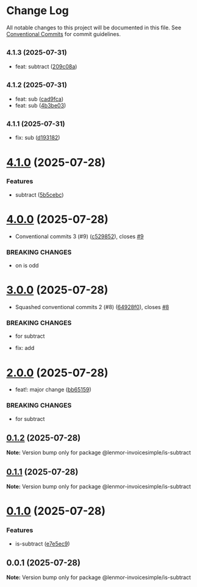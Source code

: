 # Change Log

All notable changes to this project will be documented in this file.
See [Conventional Commits](https://conventionalcommits.org) for commit guidelines.

## <small>4.1.3 (2025-07-31)</small>

- feat: subtract ([209c08a](https://github.com/lenmor-invoicesimple/monorepo-test-4/commit/209c08a))

## <small>4.1.2 (2025-07-31)</small>

- feat: sub ([cad9fca](https://github.com/lenmor-invoicesimple/monorepo-test-4/commit/cad9fca))
- feat: sub ([4b3be03](https://github.com/lenmor-invoicesimple/monorepo-test-4/commit/4b3be03))

## <small>4.1.1 (2025-07-31)</small>

- fix: sub ([d193182](https://github.com/lenmor-invoicesimple/monorepo-test-4/commit/d193182))

# [4.1.0](https://github.com/lenmor-invoicesimple/monorepo-test-4/compare/@lenmor-invoicesimple/is-subtract@4.0.0...@lenmor-invoicesimple/is-subtract@4.1.0) (2025-07-28)

### Features

- subtract ([5b5cebc](https://github.com/lenmor-invoicesimple/monorepo-test-4/commit/5b5cebc23727e1b0d4650b5295f3d7e2ce45dff2))

# [4.0.0](https://github.com/lenmor-invoicesimple/monorepo-test-4/compare/@lenmor-invoicesimple/is-subtract@3.0.0...@lenmor-invoicesimple/is-subtract@4.0.0) (2025-07-28)

- Conventional commits 3 (#9) ([c529852](https://github.com/lenmor-invoicesimple/monorepo-test-4/commit/c529852c5638f16c199b551358c10b0d8c8303d3)), closes [#9](https://github.com/lenmor-invoicesimple/monorepo-test-4/issues/9)

### BREAKING CHANGES

- on is odd

# [3.0.0](https://github.com/lenmor-invoicesimple/monorepo-test-4/compare/@lenmor-invoicesimple/is-subtract@2.0.0...@lenmor-invoicesimple/is-subtract@3.0.0) (2025-07-28)

- Squashed conventional commits 2 (#8) ([64928f0](https://github.com/lenmor-invoicesimple/monorepo-test-4/commit/64928f07ccc138b8c7323a2c8d6fbefd24ebe4de)), closes [#8](https://github.com/lenmor-invoicesimple/monorepo-test-4/issues/8)

### BREAKING CHANGES

- for subtract

- fix: add

# [2.0.0](https://github.com/lenmor-invoicesimple/monorepo-test-4/compare/@lenmor-invoicesimple/is-subtract@0.1.2...@lenmor-invoicesimple/is-subtract@2.0.0) (2025-07-28)

- feat!: major change ([bb65159](https://github.com/lenmor-invoicesimple/monorepo-test-4/commit/bb65159ef2d8a53e3fbc871147211bb07d564754))

### BREAKING CHANGES

- for subtract

## [0.1.2](https://github.com/lenmor-invoicesimple/monorepo-test-4/compare/@lenmor-invoicesimple/is-subtract@0.1.1...@lenmor-invoicesimple/is-subtract@0.1.2) (2025-07-28)

**Note:** Version bump only for package @lenmor-invoicesimple/is-subtract

## [0.1.1](https://github.com/lenmor-invoicesimple/monorepo-test-4/compare/@lenmor-invoicesimple/is-subtract@0.1.0...@lenmor-invoicesimple/is-subtract@0.1.1) (2025-07-28)

**Note:** Version bump only for package @lenmor-invoicesimple/is-subtract

# [0.1.0](https://github.com/lenmor-invoicesimple/monorepo-test-4/compare/@lenmor-invoicesimple/is-subtract@0.0.1...@lenmor-invoicesimple/is-subtract@0.1.0) (2025-07-28)

### Features

- is-subtract ([e7e5ec9](https://github.com/lenmor-invoicesimple/monorepo-test-4/commit/e7e5ec9c73024e35b9f469ffa687884e879113b6))

## 0.0.1 (2025-07-28)

**Note:** Version bump only for package @lenmor-invoicesimple/is-subtract
